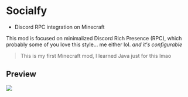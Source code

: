 # Socialfy
- Discord RPC integration on Minecraft

This mod is focused on minimalized Discord Rich Presence (RPC), which probably some of you love this style... me either lol. *and it's configurable*
> This is my first Minecraft mod, I learned Java just for this lmao

## Preview
![](https://files.catbox.moe/xfwhkn.gif)